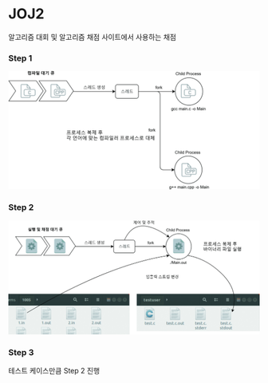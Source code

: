 # JOJ2

알고리즘 대회 및 알고리즘 채점 사이트에서 사용하는 채점 

### Step 1
<img src="./Step1.jpg"></img>

### Step 2
<img src="./Step2.jpg"></img>

### Step 3<br>
테스트 케이스만큼 Step 2 진행

